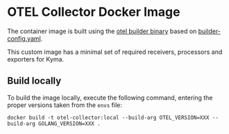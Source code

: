 # OTEL Collector Docker Image

The container image is built using the [otel builder binary](https://github.com/open-telemetry/opentelemetry-collector/tree/main/cmd/builder) based on [builder-config.yaml](https://github.com/open-telemetry/opentelemetry-collector/blob/main/cmd/otelcorecol/builder-config.yaml).

This custom image has a minimal set of required receivers, processors and exporters for Kyma.

## Build locally

To build the image locally, execute the following command, entering the proper versions taken from the `envs` file:
```
docker build -t otel-collector:local --build-arg OTEL_VERSION=XXX --build-arg GOLANG_VERSION=XXX .
```
